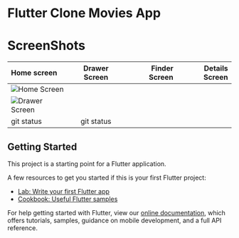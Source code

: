 # Flutter Clone Movies App 


# ScreenShots

| Home screen  | Drawer Screen  | Finder Screen  | Details Screen  |
| :---         |     :---:      |          ---:  |           ---:  |
|![Home Screen](https://user-images.githubusercontent.com/78031893/147929138-fa063eb2-9b10-47be-919c-d315cca8176f.jpg)
|![Drawer Screen](https://user-images.githubusercontent.com/78031893/147929278-e044e14e-eec4-407f-85fe-a54beabebf9e.jpg)
   | git status     | git status      |




## Getting Started

This project is a starting point for a Flutter application.

A few resources to get you started if this is your first Flutter project:

- [Lab: Write your first Flutter app](https://flutter.dev/docs/get-started/codelab)
- [Cookbook: Useful Flutter samples](https://flutter.dev/docs/cookbook)

For help getting started with Flutter, view our
[online documentation](https://flutter.dev/docs), which offers tutorials,
samples, guidance on mobile development, and a full API reference.
